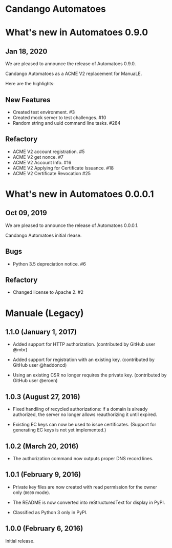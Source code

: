 # Candango Automatoes

# What's new in Automatoes 0.9.0

## Jan 18, 2020

We are pleased to announce the release of Automatoes 0.9.0.

Candango Automatoes as a ACME V2 replacement for ManuaLE.

Here are the highlights:

## New Features

 * Created test environment. #3
 * Created mock server to test challenges. #10
 * Random string and uuid command line tasks. #284

## Refactory

 * ACME V2 account registration. #5
 * ACME V2 get nonce. #7
 * ACME V2 Account Info. #16
 * ACME V2 Applying for Certificate Issuance. #18
 * ACME V2 Certificate Revocation #25

# What's new in Automatoes 0.0.0.1

## Oct 09, 2019

We are pleased to announce the release of Automatoes 0.0.0.1.

Candango Automatoes initial rlease.

## Bugs

 * Python 3.5 depreciation notice. #6

## Refactory

 * Changed license to Apache 2. #2

# Manuale (Legacy)

## 1.1.0 (January 1, 2017)

* Added support for HTTP authorization. (contributed by GitHub user @mbr)

* Added support for registration with an existing key. (contributed by GitHub
user @haddoncd)

* Using an existing CSR no longer requires the private key. (contributed by
GitHub user @eroen)

## 1.0.3 (August 27, 2016)

* Fixed handling of recycled authorizations: if a domain is already authorized,
 the server no longer allows reauthorizing it until expired.

* Existing EC keys can now be used to issue certificates. (Support for
generating EC keys is not yet implemented.)

## 1.0.2 (March 20, 2016)

* The authorization command now outputs proper DNS record lines.

## 1.0.1 (February 9, 2016)

* Private key files are now created with read permission for the owner only
(`0600` mode).

* The README is now converted into reStructuredText for display in PyPI.

* Classified as Python 3 only in PyPI.

## 1.0.0 (February 6, 2016)

Initial release.
